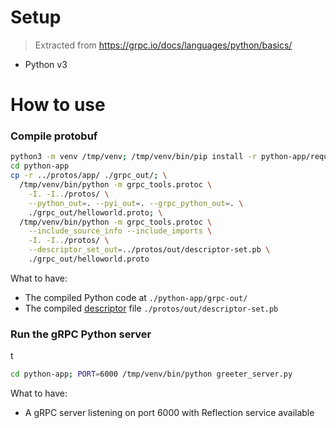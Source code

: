 # Setup

> Extracted from https://grpc.io/docs/languages/python/basics/

- Python v3

# How to use

### Compile protobuf

```bash
python3 -m venv /tmp/venv; /tmp/venv/bin/pip install -r python-app/requirements.txt
cd python-app
cp -r ../protos/app/ ./grpc_out/; \
  /tmp/venv/bin/python -m grpc_tools.protoc \
    -I. -I../protos/ \
    --python_out=. --pyi_out=. --grpc_python_out=. \
    ./grpc_out/helloworld.proto; \
  /tmp/venv/bin/python -m grpc_tools.protoc \
    --include_source_info --include_imports \
    -I. -I../protos/ \
    --descriptor_set_out=../protos/out/descriptor-set.pb \
    ./grpc_out/helloworld.proto
```

What to have:
- The compiled Python code at `./python-app/grpc-out/`
- The compiled [descriptor](https://protobuf.com/docs/descriptors) file `./protos/out/descriptor-set.pb`

### Run the gRPC Python server
t
```bash
cd python-app; PORT=6000 /tmp/venv/bin/python greeter_server.py
```

What to have:
- A gRPC server listening on port 6000 with Reflection service available

